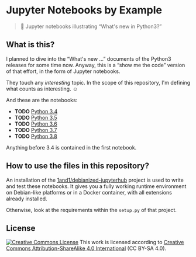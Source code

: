 # Jupyter Notebooks by Example

> :notebook_with_decorative_cover: Jupyter notebooks illustrating “What's new in Python3?”


## What is this?

I planned to dive into the “What's new …” documents of the Python3 releases for some time now.
Anyway, this is a “show me the code” version of that effort, in the form of Jupyter notebooks.

They touch any *interesting* topic. In the scope of this repository,
I'm defining what counts as interesting. ☺

And these are the notebooks:

* **TODO** [Python 3.4](https://nbviewer.jupyter.org/github/jhermann/whats-new-in-python3/blob/master/python_3.4.ipynb)
* **TODO** [Python 3.5](https://nbviewer.jupyter.org/github/jhermann/whats-new-in-python3/blob/master/python_3.5.ipynb)
* **TODO** [Python 3.6](https://nbviewer.jupyter.org/github/jhermann/whats-new-in-python3/blob/master/python_3.6.ipynb)
* **TODO** [Python 3.7](https://nbviewer.jupyter.org/github/jhermann/whats-new-in-python3/blob/master/python_3.7.ipynb)
* **TODO** [Python 3.8](https://nbviewer.jupyter.org/github/jhermann/whats-new-in-python3/blob/master/python_3.8.ipynb)

Anything before 3.4 is contained in the first notebook.


## How to use the files in this repository?

An installation of the [1and1/debianized-jupyterhub](https://github.com/1and1/debianized-jupyterhub)
project is used to write and test these notebooks.
It gives you a fully working runtime environment on Debian-like platforms or in a Docker container,
with all extensions already installed.

Otherwise, look at the requirements within the `setup.py` of that project.


## License

<a rel="license" href="http://creativecommons.org/licenses/by-sa/4.0/"><img alt="Creative Commons License" style="border-width:0" src="https://i.creativecommons.org/l/by-sa/4.0/88x31.png" /></a> This work is licensed according to <a rel="license" href="http://creativecommons.org/licenses/by-sa/4.0/">Creative Commons Attribution-ShareAlike 4.0 International</a> (CC BY-SA 4.0).
